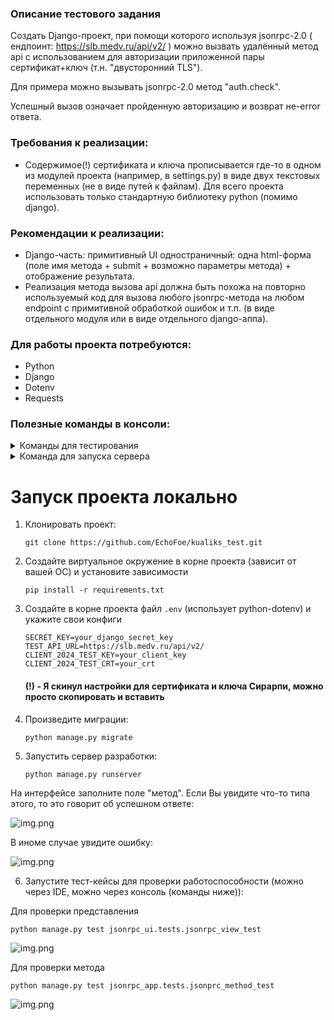 ### Описание тестового задания

Создать Django-проект, при помощи которого используя jsonrpc-2.0 ( ендпоинт: https://slb.medv.ru/api/v2/ ) можно вызвать 
удалённый метод api с использованием для авторизации приложенной пары сертификат+ключ (т.н. "двусторонний TLS").

Для примера можно вызывать jsonrpc-2.0 метод "auth.check".

Успешный вызов означает пройденную авторизацию и возврат не-error ответа.
### Требования к реализации:
- Содержимое(!) сертификата и ключа прописывается где-то в одном из модулей проекта (например, в settings.py) в виде 
двух текстовых переменных (не в виде путей к файлам).
Для всего проекта использовать только стандартную библиотеку python (помимо django).

### Рекомендации к реализации:
- Django-часть: примитивный UI одностраничный: одна html-форма (поле имя метода + submit + возможно параметры метода) + отображение результата.
- Реализация метода вызова api должна быть похожа на повторно используемый код для вызова любого jsonrpc-метода на любом 
endpoint с примитивной обработкой ошибок и т.п. (в виде отдельного модуля или в виде отдельного django-аппа).

### Для работы проекта потребуются:

- Python
- Django
- Dotenv
- Requests


### Полезные команды в консоли:
<details>
  <summary>Команды для тестирования</summary>
  <p>Запуск тестов для тестирования вызовов jsonprc методов с использованием SSL.

    python manage.py test jsonrpc_app.tests.jsonprc_method_test
  </p>
  <p>Запуск тестов для тестирования представления с использованием SSL.

    python manage.py test jsonrpc_ui.tests.jsonrpc_view_test
  </p>
</details>

<details>
  <summary>Команда для запуска сервера</summary>

  <p>По дефолтному порту

    python manage.py runserver
  </p>
</details>


# Запуск проекта локально

1. Клонировать проект:
    ```
    git clone https://github.com/EchoFoe/kualiks_test.git
    ```
2. Создайте виртуальное окружение в корне проекта (зависит от вашей ОС) и установите зависимости
    ```
    pip install -r requirements.txt
    ```
3. Создайте в корне проекта файл `.env` (использует python-dotenv) и укажите свои конфиги
    ```
    SECRET_KEY=your_django_secret_key
    TEST_API_URL=https://slb.medv.ru/api/v2/
    CLIENT_2024_TEST_KEY=your_client_key
    CLIENT_2024_TEST_CRT=your_crt
   ```
   #### (!) - Я скинул настройки для сертификата и ключа Сирарпи, можно просто скопировать и вставить

4. Произведите миграции:
    ```
    python manage.py migrate 
    ```

5. Запустить сервер разработки:
    ```
    python manage.py runserver 
    ```
   
На интерфейсе заполните поле "метод". Если Вы увидите что-то типа этого, то это говорит об успешном ответе:

![img.png](scrns/jsonrpc_ui_index_200.png)

В иноме случае увидите ошибку:

![img.png](scrns/jsonrpc_ui_index_error.png)

6. Запустите тест-кейсы для проверки работоспособности (можно через IDE, можно через консоль (команды ниже)):
 
Для проверки представления
 ```
 python manage.py test jsonrpc_ui.tests.jsonrpc_view_test 
 ```

![img.png](scrns/jsonrpc_ui_tests.png)

Для проверки метода

 ```
 python manage.py test jsonrpc_app.tests.jsonprc_method_test 
 ```

![img.png](scrns/jsonrpc_app_tests.png)
